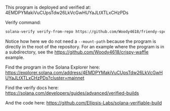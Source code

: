 This program is deployed and verified at: 4EMDPYMakiVuCUpsTdw26LkVcGwHUYaJLtXTLxCHzPDs

Verify command:

```bash
solana-verify verify-from-repo https://github.com/Woody4618/friendy-spoon/ --program-id 4EMDPYMakiVuCUpsTdw26LkVcGwHUYaJLtXTLxCHzPDs
```

Notice how here we do not need a `--mount-path` because the program is directly in the root of the repository.
For an example where the program is in a subdirectory, see the https://github.com/Woody4618/crispy-waffle example.

Find the program in the Solana Explorer here:
https://explorer.solana.com/address/4EMDPYMakiVuCUpsTdw26LkVcGwHUYaJLtXTLxCHzPDs?cluster=mainnet

Find the verify docs here:
https://solana.com/developers/guides/advanced/verified-builds

And the code here:
https://github.com/Ellipsis-Labs/solana-verifiable-build
